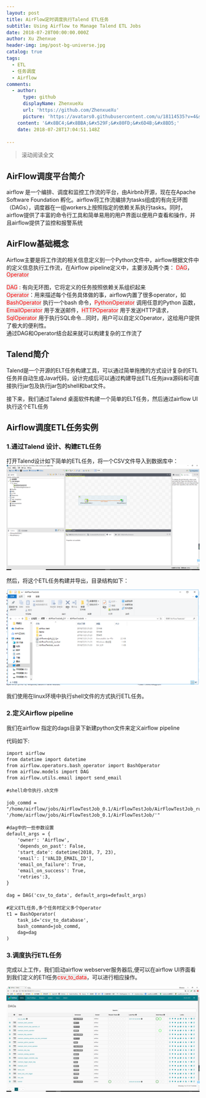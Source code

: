 ```yaml
---
layout: post
title: AirFlow定时调度执行Talend ETL任务
subtitle: Using Airflow to Manage Talend ETL Jobs
date: 2018-07-28T00:00:00.000Z
author: Xu Zhenxue
header-img: img/post-bg-universe.jpg
catalog: true
tags:
  - ETL
  - 任务调度
  - Airflow
comments:
  - author:
      type: github
      displayName: ZhenxueXu
      url: 'https://github.com/ZhenxueXu'
      picture: 'https://avatars0.githubusercontent.com/u/18114535?v=4&s=73'
    content: '&#x8BC4;&#x8BBA;&#x529F;&#x80FD;&#x6D4B;&#x8BD5;'
    date: 2018-07-28T17:04:51.148Z

---
```


> 滚动阅读全文  

## AirFlow调度平台简介

airflow 是一个编排、调度和监控工作流的平台，由Airbnb开源，现在在Apache Software Foundation 孵化。airflow将工作流编排为tasks组成的有向无环图（DAGs），调度器在一组workers上按照指定的依赖关系执行tasks。同时，airflow提供了丰富的命令行工具和简单易用的用户界面以便用户查看和操作，并且airflow提供了监控和报警系统

## AirFlow基础概念  
  
 Airflow主要是将工作流的相关信息定义到一个Python文件中，airflow根据文件中的定义信息执行工作流，在Airflow pipeline定义中，主要涉及两个类： <font color='red' style='background-color:#EAEDED;'>DAG</font>，<font color='red' style='background-color:#EAEDED;'>Operator</font>

<font color='red' style='background-color:#EAEDED;'>DAG</font> : 有向无环图，它将定义的任务按照依赖关系组织起来   
<font color='red' style='background-color:#EAEDED;'>Operator</font>：用来描述每个任务具体做的事，airflow内置了很多operator，如<font color='red' style='background-color:#EAEDED;'>BashOperator</font> 执行一个bash 命令，<font color='red' style='background-color:#EAEDED;'>PythonOperator</font> 调用任意的Python 函数，<font color='red' style='background-color:#EAEDED;'>EmailOperator</font> 用于发送邮件，<font color='red' style='background-color:#EAEDED;'>HTTPOperator</font> 用于发送HTTP请求， <font color='red' style='background-color:#EAEDED;'>SqlOperator</font> 用于执行SQL命令…同时，用户可以自定义Operator，这给用户提供了极大的便利性。  
通过DAG和Operator结合起来就可以构建复杂的工作流了  

## Talend简介

Talend是一个开源的ELT任务构建工具，可以通过简单拖拽的方式设计复杂的ETL任务并自动生成Java代码，设计完成后可以通过构建导出ETL任务java源码和可直接执行jar包及执行jar包的shell和bat文件。

接下来，我们通过Talend 桌面软件构建一个简单的ELT任务，然后通过airflow UI执行这个ETL任务

## Airflow调度ETL任务实例

### 1.通过Talend 设计、构建ETL任务

打开Talend设计如下简单的ETL任务，将一个CSV文件导入到数据库中：
![image](/img/etl.png)

然后，将这个ETL任务构建并导出，目录结构如下：

![image](/img/job-dir.png)

我们使用在linux环境中执行shell文件的方式执行ETL任务。

### 2.定义Airflow pipeline
我们在airflow 指定的dags目录下新建python文件来定义airflow pipeline

代码如下:


```
import airflow
from datetime import datetime
from airflow.operators.bash_operator import BashOperator
from airflow.models import DAG
from airflow.utils.email import send_email

#shell命令执行.sh文件

job_commd = "/home/airflow/jobs/AirFlowTestJob_0.1/AirFlowTestJob/AirFlowTestJob_run.sh '/home/airflow/jobs/AirFlowTestJob_0.1/AirFlowTestJob/'"

#dag中的一些参数设置
default_args = {
    'owner': 'Airflow',
    'depends_on_past': False,
    'start_date': datetime(2018, 7, 23),    
    'email': ['VALID_EMAIL_ID'],
    'email_on_failure': True,
    'email_on_success': True,
    'retries':3,
}

dag = DAG('csv_to_data', default_args=default_args)

#定义ETL任务,多个任务时定义多个Operator
t1 = BashOperator(
    task_id='csv_to_database',
    bash_command=job_commd,
    dag=dag
)
```

### 3.调度执行ETL任务
完成以上工作，我们启动airflow webserver服务器后,便可以在airflow UI界面看到我们定义的ETl任务<font color='red' style='background-color:#EAEDED;'>csv_to_data</font>，可以进行相应操作。

![image](/img/airflow.png)


